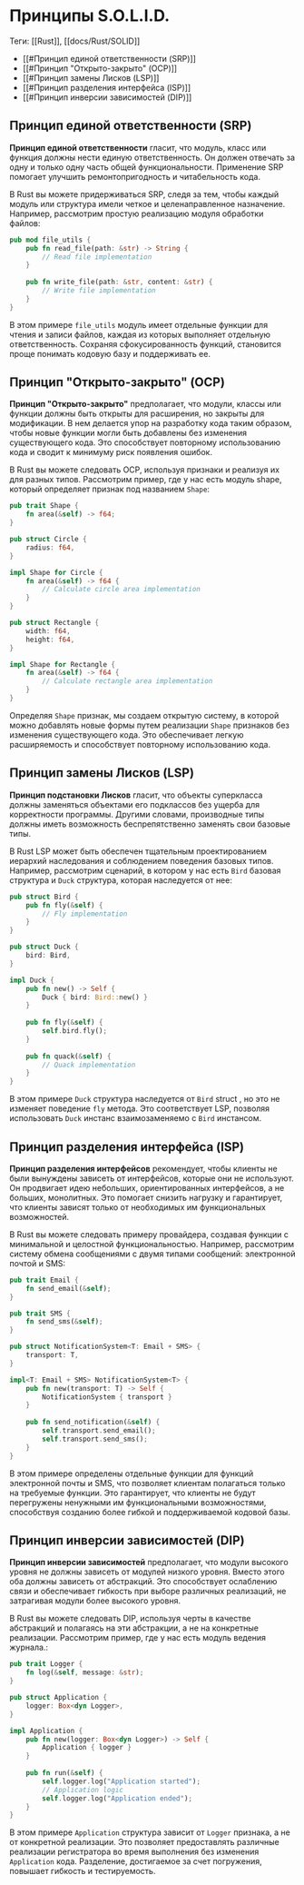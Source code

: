 # Принципы S.O.L.I.D.

Теги: [[Rust]], [[docs/Rust/SOLID]]

- [[#Принцип единой ответственности (SRP)]]
- [[#Принцип "Открыто-закрыто" (OCP)]]
- [[#Принцип замены Лисков (LSP)]]
- [[#Принцип разделения интерфейса (ISP)]]
- [[#Принцип инверсии зависимостей (DIP)]]

## Принцип единой ответственности (SRP)

**Принцип единой ответственности** гласит, что модуль, класс или функция должны нести единую ответственность. Он должен отвечать за одну и только одну часть общей функциональности. Применение SRP помогает улучшить ремонтопригодность и читабельность кода.

В Rust вы можете придерживаться SRP, следя за тем, чтобы каждый модуль или структура имели четкое и целенаправленное назначение. Например, рассмотрим простую реализацию модуля обработки файлов:

```rust
pub mod file_utils {
    pub fn read_file(path: &str) -> String {
        // Read file implementation
    }
	
    pub fn write_file(path: &str, content: &str) {
        // Write file implementation
    }
}
```

В этом примере `file_utils` модуль имеет отдельные функции для чтения и записи файлов, каждая из которых выполняет отдельную ответственность. Сохраняя сфокусированность функций, становится проще понимать кодовую базу и поддерживать ее.

## Принцип "Открыто-закрыто" (OCP)

**Принцип "Открыто-закрыто"** предполагает, что модули, классы или функции должны быть открыты для расширения, но закрыты для модификации. В нем делается упор на разработку кода таким образом, чтобы новые функции могли быть добавлены без изменения существующего кода. Это способствует повторному использованию кода и сводит к минимуму риск появления ошибок.

В Rust вы можете следовать OCP, используя признаки и реализуя их для разных типов. Рассмотрим пример, где у нас есть модуль shape, который определяет признак под названием `Shape`:

```rust
pub trait Shape {
    fn area(&self) -> f64;
}

pub struct Circle {
    radius: f64,
}

impl Shape for Circle {
    fn area(&self) -> f64 {
        // Calculate circle area implementation
    }
}

pub struct Rectangle {
    width: f64,
    height: f64,
}

impl Shape for Rectangle {
    fn area(&self) -> f64 {
        // Calculate rectangle area implementation
    }
}
```

Определяя `Shape` признак, мы создаем открытую систему, в которой можно добавлять новые формы путем реализации `Shape` признаков без изменения существующего кода. Это обеспечивает легкую расширяемость и способствует повторному использованию кода.

## Принцип замены Лисков (LSP)

**Принцип подстановки Лисков** гласит, что объекты суперкласса должны заменяться объектами его подклассов без ущерба для корректности программы. Другими словами, производные типы должны иметь возможность беспрепятственно заменять свои базовые типы.

В Rust LSP может быть обеспечен тщательным проектированием иерархий наследования и соблюдением поведения базовых типов. Например, рассмотрим сценарий, в котором у нас есть `Bird` базовая структура и `Duck` структура, которая наследуется от нее:

```rust
pub struct Bird {
    pub fn fly(&self) {
        // Fly implementation
    }
}

pub struct Duck {
    bird: Bird,
}

impl Duck {
    pub fn new() -> Self {
        Duck { bird: Bird::new() }
    }
	
    pub fn fly(&self) {
        self.bird.fly();
    }
	
    pub fn quack(&self) {
        // Quack implementation
    }
}
```

В этом примере `Duck` структура наследуется от `Bird` struct , но это не изменяет поведение `fly` метода. Это соответствует LSP, позволяя использовать `Duck` инстанс взаимозаменяемо с `Bird` инстансом.

## Принцип разделения интерфейса (ISP)

**Принцип разделения интерфейсов** рекомендует, чтобы клиенты не были вынуждены зависеть от интерфейсов, которые они не используют. Он продвигает идею небольших, ориентированных интерфейсов, а не больших, монолитных. Это помогает снизить нагрузку и гарантирует, что клиенты зависят только от необходимых им функциональных возможностей.

В Rust вы можете следовать примеру провайдера, создавая функции с минимальной и целостной функциональностью. Например, рассмотрим систему обмена сообщениями с двумя типами сообщений: электронной почтой и SMS:

```rust
pub trait Email {
    fn send_email(&self);
}

pub trait SMS {
    fn send_sms(&self);
}

pub struct NotificationSystem<T: Email + SMS> {
    transport: T,
}

impl<T: Email + SMS> NotificationSystem<T> {
    pub fn new(transport: T) -> Self {
        NotificationSystem { transport }
    }
	
    pub fn send_notification(&self) {
        self.transport.send_email();
        self.transport.send_sms();
    }
}
```

В этом примере определены отдельные функции для функций электронной почты и SMS, что позволяет клиентам полагаться только на требуемые функции. Это гарантирует, что клиенты не будут перегружены ненужными им функциональными возможностями, способствуя созданию более гибкой и поддерживаемой кодовой базы.

## Принцип инверсии зависимостей (DIP)

**Принцип инверсии зависимостей** предполагает, что модули высокого уровня не должны зависеть от модулей низкого уровня. Вместо этого оба должны зависеть от абстракций. Это способствует ослаблению связи и обеспечивает гибкость при выборе различных реализаций, не затрагивая модули более высокого уровня.

В Rust вы можете следовать DIP, используя черты в качестве абстракций и полагаясь на эти абстракции, а не на конкретные реализации. Рассмотрим пример, где у нас есть модуль ведения журнала.:

```rust
pub trait Logger {
    fn log(&self, message: &str);
}

pub struct Application {
    logger: Box<dyn Logger>,
}

impl Application {
    pub fn new(logger: Box<dyn Logger>) -> Self {
        Application { logger }
    }
	
    pub fn run(&self) {
        self.logger.log("Application started");
        // Application logic
        self.logger.log("Application ended");
    }
}
```

В этом примере `Application` структура зависит от `Logger` признака, а не от конкретной реализации. Это позволяет предоставлять различные реализации регистратора во время выполнения без изменения `Application` кода. Разделение, достигаемое за счет погружения, повышает гибкость и тестируемость.
